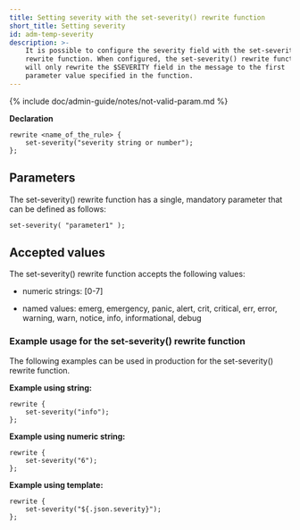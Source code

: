 ```yaml
---
title: Setting severity with the set-severity() rewrite function
short_title: Setting severity
id: adm-temp-severity
description: >-
    It is possible to configure the severity field with the set-severity()
    rewrite function. When configured, the set-severity() rewrite function
    will only rewrite the $SEVERITY field in the message to the first
    parameter value specified in the function.
---
```


{% include doc/admin-guide/notes/not-valid-param.md %}

**Declaration**

```config
rewrite <name_of_the_rule> {
    set-severity("severity string or number");
};
```

## Parameters

The set-severity() rewrite function has a single, mandatory parameter
that can be defined as follows:

```config
set-severity( "parameter1" );
```

## Accepted values

The set-severity() rewrite function accepts the following values:

- numeric strings: \[0-7\]

- named values: emerg, emergency, panic, alert, crit, critical, err,
    error, warning, warn, notice, info, informational, debug

### Example usage for the set-severity() rewrite function

The following examples can be used in production for the set-severity()
rewrite function.

**Example using string:**

```config
rewrite {
    set-severity("info");
};
```

**Example using numeric string:**

```config
rewrite {
    set-severity("6");
};
```

**Example using template:**

```config
rewrite {
    set-severity("${.json.severity}");
};
```
